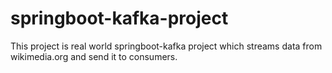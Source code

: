 # springboot-kafka-project
This project is real world springboot-kafka project which streams data from wikimedia.org and send it to consumers.
